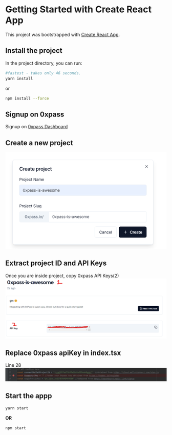 # Getting Started with Create React App

This project was bootstrapped with [Create React App](https://github.com/facebook/create-react-app).

## Install the project

In the project directory, you can run:


```bash
#fastest - takes only 46 seconds.
yarn install
```
or 

```bash
npm install --force
```


## Signup on 0xpass

Signup on [0xpass Dashboard](https://dashboard.0xpass.io/)

## Create a new project

![Create Project](src/images/demo/create-project.png)


## Extract project ID and API Keys

Once you are inside project, copy 0xpass API Keys(2)
![Project API Key](src/images/demo/project-and-keys.png)


## Replace 0xpass apiKey in index.tsx
Line 28
![dummy.png](src/images/demo/screen.png)


## Start the appp

```bash
yarn start
```

**OR**

```bash
npm start
```

